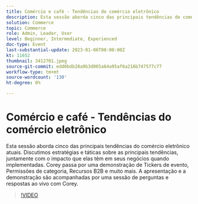 ```yaml
---
title: Comércio e café - Tendências do comércio eletrônico
description: Esta sessão aborda cinco das principais tendências do comércio eletrônico atuais. Discutimos estratégias e táticas sobre as principais tendências, juntamente com o impacto que elas têm em seus negócios quando implementadas. Corey passa por uma demonstração de Tickers de evento, Permissões de categoria, Recursos B2B e muito mais. A apresentação e a demonstração são acompanhadas por uma sessão de perguntas e respostas ao vivo com Corey.
solution: Commerce
topic: Commerce
role: Admin, Leader, User
level: Beginner, Intermediate, Experienced
doc-type: Event
last-substantial-update: 2023-01-06T00:00:00Z
kt: 11652
thumbnail: 3412701.jpeg
source-git-commit: edd0bdb28a9b3d065a64a95af6a216b747577c77
workflow-type: tm+mt
source-wordcount: '130'
ht-degree: 0%

---
```


# Comércio e café - Tendências do comércio eletrônico

Esta sessão aborda cinco das principais tendências do comércio eletrônico atuais. Discutimos estratégias e táticas sobre as principais tendências, juntamente com o impacto que elas têm em seus negócios quando implementadas. Corey passa por uma demonstração de Tickers de evento, Permissões de categoria, Recursos B2B e muito mais. A apresentação e a demonstração são acompanhadas por uma sessão de perguntas e respostas ao vivo com Corey.

>[!VIDEO](https://video.tv.adobe.com/v/3412701/?quality=12&learn=on)
